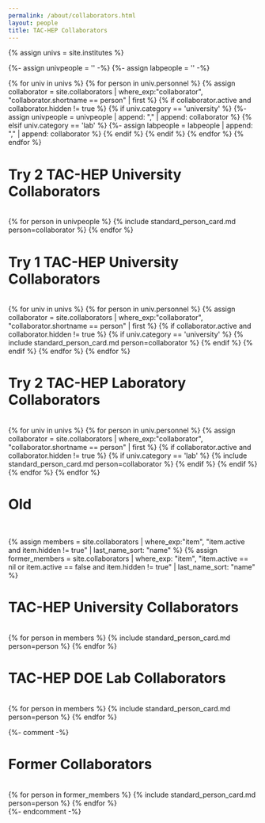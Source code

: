 ```yaml
---
permalink: /about/collaborators.html
layout: people
title: TAC-HEP Collaborators
---
```


{% assign univs = site.institutes %}

{%- assign univpeople = '' -%}
{%- assign labpeople = '' -%}

{% for univ in univs %}
  {% for person in univ.personnel %}
    {% assign collaborator = site.collaborators | where_exp:"collaborator", "collaborator.shortname == person"
| first %}
    {% if collaborator.active and collaborator.hidden != true %}
      {% if univ.category == 'university' %}
        {%- assign univpeople = univpeople | append: "," | append: collaborator  %}
      {% elsif univ.category == 'lab' %}
        {%- assign labpeople = labpeople | append: "," | append: collaborator  %}
      {% endif %}
    {% endif %}
  {% endfor %}
{% endfor %}

<h1>Try 2 TAC-HEP University Collaborators</h1><br>

<div class="container-fluid">
  <div class="row">
    {% for person in univpeople %}
       {% include standard_person_card.md person=collaborator %}
    {% endfor %}
  </div>
</div>

<h1>Try 1 TAC-HEP University Collaborators</h1><br>

<div class="container-fluid">
  <div class="row">
    {% for univ in univs %}
      {% for person in univ.personnel %}
        {% assign collaborator = site.collaborators | where_exp:"collaborator", "collaborator.shortname == person"
    | first %}
        {% if collaborator.active and collaborator.hidden != true %}
          {% if univ.category == 'university' %}
            {% include standard_person_card.md person=collaborator %}
          {% endif %}
        {% endif %}
      {% endfor %}
    {% endfor %}
  </div>
</div>

<h1>Try 2 TAC-HEP Laboratory Collaborators</h1><br>

<div class="container-fluid">
  <div class="row">
    {% for univ in univs %}
      {% for person in univ.personnel %}
        {% assign collaborator = site.collaborators | where_exp:"collaborator", "collaborator.shortname == person"
    | first %}
        {% if collaborator.active and collaborator.hidden != true %}
          {% if univ.category == 'lab' %}
            {% include standard_person_card.md person=collaborator %}
          {% endif %}
        {% endif %}
      {% endfor %}
    {% endfor %}
  </div>
</div>



<h1>Old</h1><br>

{% assign members = site.collaborators | where_exp:"item", "item.active and item.hidden != true"
                                     | last_name_sort: "name" %}
{% assign former_members = site.collaborators | where_exp: "item", "item.active == nil or item.active == false and item.hidden != true"
                                  | last_name_sort: "name" %}


<h1>TAC-HEP University Collaborators</h1><br>

<div class="container-fluid">
<div class="row">
{% for person in members %}
    {% include standard_person_card.md person=person %}
{% endfor %}
</div>
</div>

<h1>TAC-HEP DOE Lab Collaborators</h1><br>

<div class="container-fluid">
<div class="row">
{% for person in members %}
    {% include standard_person_card.md person=person %}
{% endfor %}
</div>
</div>

{%- comment -%}
<h1>Former Collaborators</h1><br>

<div class="container-fluid">
<div class="row">
{% for person in former_members %}
    {% include standard_person_card.md person=person %}
{% endfor %}
</div>
</div>
{%- endcomment -%}

